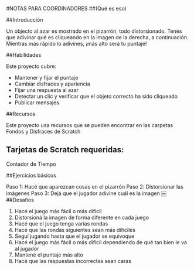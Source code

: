 #NOTAS PARA COORDINADORES##(Qué es eso)##IntroducciónUn objecto al azar es mostrado en el pizarrón, todo distorsionado. Tenés que adivinar qué es cliqueando en la imagen de la derecha, a continuación. Mientras más rápido lo adivines, ¡más alto será tu puntaje!##HabilidadesEste proyecto cubre:* Mantener y fijar el puntaje* Cambiar disfraces y apariencia* Fijar una respuesta al azar* Detectar un clic y verificar que el objeto correcto ha sido cliqueado* Publicar mensajes##RecursosEste proyecto usa recursos que se pueden encontrar en las carpetas Fondos y Disfraces de Scratch## Tarjetas de Scratch requeridas:Contador de Tiempo##Ejercicios básicosPaso 1: Hacé que aparezcan cosas en el pizarrónPaso 2: Distorsionar las imágenesPaso 3: Dejá que el jugador adivine cuál es la imagen￼##Desafíos1. Hacé el juego más fácil o más difícil2. Distorsioná la imagen de forma diferente en cada juego3. Hacé que el juego tenga varias rondas4. Hacé que las rondas siguientes sean más difíciles5. Seguí jugando hasta que el jugador se equivoque6. Hacé el juego más fácil o más difícil dependiendo de qué tan bien le va al jugador7. Mantené el puntaje más alto8. Hacé que las respuestas incorrectas sean caras